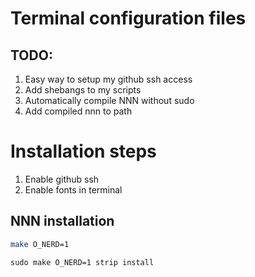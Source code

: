 # Terminal configuration files 

## TODO:
1. Easy way to setup my github ssh access
2. Add shebangs to my scripts
3. Automatically compile NNN without sudo
4. Add compiled nnn to path

# Installation steps 
1. Enable github ssh
2. Enable fonts in terminal

## NNN installation

```bash
make O_NERD=1
```

``` With sudo access
sudo make O_NERD=1 strip install
```
